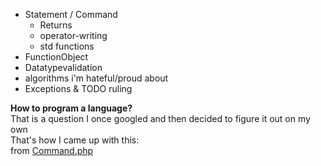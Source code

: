 - Statement / Command  
    - Returns
    - operator-writing
    - std functions
- FunctionObject  
- Datatypevalidation  
- algorithms i'm hateful/proud about
- Exceptions & TODO ruling

**How to program a language?**  
That is a question I once googled and then decided to figure it out on my own  
That's how I came up with this:   
from [Command.php](/src/Flow/Main/Command.php)
